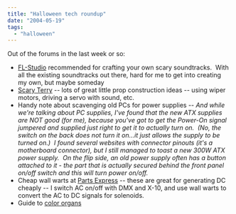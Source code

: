 ```yaml
---
title: "Halloween tech roundup"
date: "2004-05-19"
tags: 
  - "halloween"
---
```


Out of the forums in the last week or so:

- [FL-Studio](http://www.e-officedirect.com/FLStudio/English/frames.html) recommended for crafting your own scary soundtracks.  With all the existing soundtracks out there, hard for me to get into creating my own, but maybe someday
- [Scary Terry](http://www.scary-terry.com/) -- lots of great little prop construction ideas -- using wiper motors, driving a servo with sound, etc.
- Handy note about scavenging old PCs for power supplies -- _And while we're talking about PC supplies, I've found that the new ATX supplies are NOT good (for me), because you've got to get the Power-On signal jumpered and supplied just right to get it to actually turn on.  (No, the switch on the back does not turn it on...it just allows the supply to be turned on.)  I found several websites with connector pinouts (it's a motherboard connector), but I still managed to toast a new 300W ATX power supply.  On the flip side, an old power supply often has a button attached to it - the part that is actually secured behind the front panel on/off switch and this will turn power on/off._ 
- Cheap wall warts at [Parts Express](http://www.partsexpress.com/pe/showdetl.cfm?&DID=7&Partnumber=129-324) -- these are great for generating DC cheaply -- I switch AC on/off with DMX and X-10, and use wall warts to convert the AC to DC signals for solenoids.
- Guide to [color organs](http://wolfstone.halloweenhost.com/TechBase/clobuy_CommercialColorOrgan.html)
